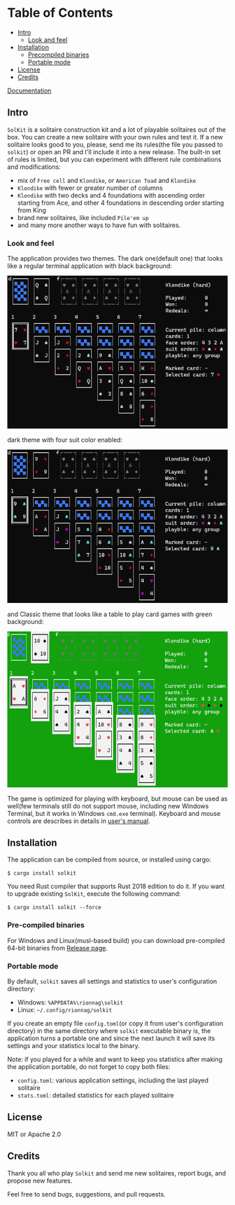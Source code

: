 # Table of Contents

- [Intro](#intro)
    - [Look and feel](#look-and-feel)
- [Installation](#installation)
    - [Precompiled binaries](#precompiled-binaries)
    - [Portable mode](#portable-mode)
- [License](#license)
- [Credits](#credits)

[Documentation](/docs/usage.md)

## Intro

`SolKit` is a solitaire construction kit and a lot of playable solitaires out of the box.
You can create a new solitaire with your own rules and test it. 
If a new solitaire looks good to you, please, send me its rules(the file you passed to `solkit`) or open an PR and I'll include it into a new release.
The built-in set of rules is limited, but you can experiment with different rule combinations and modifications:

- mix of `Free cell` and `Klondike`, or `American Toad` and `Klondike`
- `Klondike` with fewer or greater number of columns
- `Klondike` with two decks and 4 foundations with ascending order starting from Ace, and other 4 foundations in descending order starting from King
- brand new solitaires, like included `Pile'em up`
- and many more another ways to have fun with solitaires.

### Look and feel

The application provides two themes. The dark one(default one) that looks like a regular terminal application with black background:

<img src="./images/solkit_dark.png" alt="Dark theme">

dark theme with four suit color enabled:

<img src="./images/solkit_dark_four_colors.png" alt="Dark theme with four suit colors">

and Classic theme that looks like a table to play card games with green background:

<img src="./images/solkit_classic.png" alt="Classic theme">

The game is optimized for playing with keyboard, but mouse can be used as well(few terminals still do not support mouse, including new Windows Terminal, but it works in Windows `cmd.exe` terminal).
Keyboard and mouse controls are describes in details in [user's manual](/docs/usage.md#controls).

## Installation

The application can be compiled from source, or installed using cargo:

```shell
$ cargo install solkit
```

You need Rust compiler that supports Rust 2018 edition to do it. If you want to upgrade existing `SolKit`, execute the following command:

```shell
$ cargo install solkit --force
```

### Pre-compiled binaries

For Windows and Linux(musl-based build) you can download pre-compiled 64-bit binaries from [Release page](https://github.com/VladimirMarkelov/solkit/releases).

### Portable mode

By default, `solkit` saves all settings and statistics to user's configuration directory:

- Windows: `%APPDATA%\rionnag\solkit`
- Linux: `~/.config/rionnag/solkit`

If you create an empty file `config.toml`(or copy it from user's configuration directory) in the same directory where `solkit` executable binary is,
the application turns a portable one and since the next launch it will save its settings and your statistics local to the binary.

Note: if you played for a while and want to keep you statistics after making the application portable, do not forget to copy both files:

- `config.toml`: various application settings, including the last played solitaire
- `stats.toml`: detailed statistics for each played solitaire

## License

MIT or Apache 2.0

## Credits

Thank you all who play `Solkit` and send me new solitaires, report bugs, and propose new features.

Feel free to send bugs, suggestions, and pull requests.

